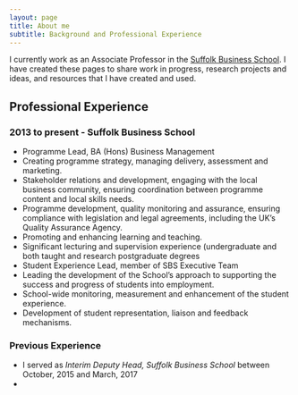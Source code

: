 ```yaml
---
layout: page
title: About me
subtitle: Background and Professional Experience
---
```


I currently work as an Associate Professor in the [Suffolk Business School](www.uos.ac.uk/business). I have created these pages to share work in progress, research projects and ideas, and resources that I have created and used.

## Professional Experience

### 2013 to present - Suffolk Business School
- Programme Lead, BA (Hons) Business Management
- Creating programme strategy, managing delivery, assessment and marketing.
- Stakeholder relations and development, engaging with the local business community, ensuring coordination between programme content and local skills needs.
 - Programme development, quality monitoring and assurance, ensuring compliance with legislation and legal agreements, including the UK’s Quality Assurance Agency.
 - Promoting and enhancing learning and teaching.
 - Significant lecturing and supervision experience (undergraduate and both taught and research postgraduate degrees
- Student Experience Lead, member of SBS Executive Team
 - Leading the development of the School’s approach to supporting the success and progress of students into employment.
 - School-wide monitoring, measurement and enhancement of the student experience.
 - Development of student representation, liaison and feedback mechanisms.

### Previous Experience
- I served as *Interim Deputy Head, Suffolk Business School* between October, 2015 and March, 2017
 - 
